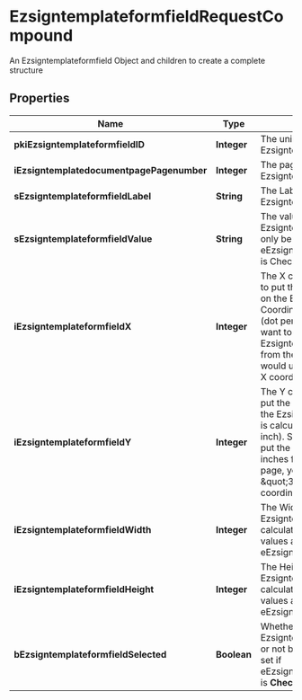 

# EzsigntemplateformfieldRequestCompound

An Ezsigntemplateformfield Object and children to create a complete structure

## Properties

| Name | Type | Description | Notes |
|------------ | ------------- | ------------- | -------------|
|**pkiEzsigntemplateformfieldID** | **Integer** | The unique ID of the Ezsigntemplateformfield |  [optional] |
|**iEzsigntemplatedocumentpagePagenumber** | **Integer** | The page number in the Ezsigntemplatedocument |  |
|**sEzsigntemplateformfieldLabel** | **String** | The Label for the Ezsigntemplateformfield |  |
|**sEzsigntemplateformfieldValue** | **String** | The value for the Ezsigntemplateformfield  This can only be set if eEzsigntemplateformfieldgroupType is Checkbox or Radio |  [optional] |
|**iEzsigntemplateformfieldX** | **Integer** | The X coordinate (Horizontal) where to put the Ezsigntemplateformfield on the Ezsigntemplatepage.  Coordinate is calculated at 100dpi (dot per inch). So for example, if you want to put the Ezsigntemplateformfield 2 inches from the left border of the page, you would use \&quot;200\&quot; for the X coordinate. |  |
|**iEzsigntemplateformfieldY** | **Integer** | The Y coordinate (Vertical) where to put the Ezsigntemplateformfield on the Ezsigntemplatepage.  Coordinate is calculated at 100dpi (dot per inch). So for example, if you want to put the Ezsigntemplateformfield 3 inches from the top border of the page, you would use \&quot;300\&quot; for the Y coordinate. |  |
|**iEzsigntemplateformfieldWidth** | **Integer** | The Width of the Ezsigntemplateformfield in pixels calculated at 100 DPI  The allowed values are varying based on the eEzsigntemplateformfieldgroupType.  | eEzsigntemplateformfieldgroupType | Valid values | | ------------------------- | ------------ | | Checkbox                  | 22           | | Dropdown                  | 22-65535     | | Radio                     | 22           | | Text                      | 22-65535     | | Textarea                  | 22-65535     | |  |
|**iEzsigntemplateformfieldHeight** | **Integer** | The Height of the Ezsigntemplateformfield in pixels calculated at 100 DPI  The allowed values are varying based on the eEzsigntemplateformfieldgroupType.  | eEzsigntemplateformfieldgroupType | Valid values | | ------------------------- | ------------ | | Checkbox                  | 22           | | Dropdown                  | 22           | | Radio                     | 22           | | Text                      | 22           | | Textarea                  | 22-65535     |  |  |
|**bEzsigntemplateformfieldSelected** | **Boolean** | Whether the Ezsigntemplateformfield is selected or not by default.  This can only be set if eEzsigntemplateformfieldgroupType is **Checkbox** or **Radio** |  [optional] |



